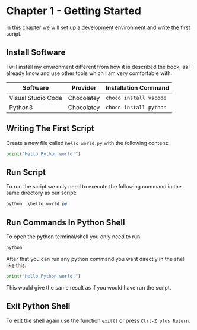 # Chapter 1 - Getting Started

In this chapter we will set up a development environment and write the first script.

## Install Software

I will install my environment different from how it is described the book, as I already know and use other tools which I am very comfortable with.

| Software           | Provider   | Installation Command   |
| ------------------ | ---------- | ---------------------- |
| Visual Studio Code | Chocolatey | `choco install vscode` |
| Python3            | Chocolatey | `choco install python` |

## Writing The First Script

Create a new file called `hello_world.py` with the following content:

```Python
print("Hello Python world!")
```

## Run Script

To run the script we only need to execute the following command in the same directory as our script:

```Powershell
python .\hello_world.py
```

## Run Commands In Python Shell

To open the python terminal/shell you only need to run:

```Powershell
python
```

After that you can run any python command you want directly in the shell like this:

```Python
print("Hello Python world!")
```

This would give the same result as if you would have run the script.

## Exit Python Shell

To exit the shell again use the function `exit()` or press `Ctrl-Z plus Return`.
